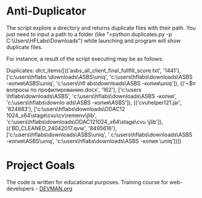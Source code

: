 # Anti-Duplicator

The script explore a directory and returns duplicate files with their path.
You just need to input a path to a folder (like ">python duplicates.py -p C:\Users\HFLabs\Downloads")
while launching and program will show duplicate files.

For instance, a result of the script executing may be as follows:

Duplicates: dict_items([(('asbs_all_client_final_fullfill_score.txt', '1441'), ['c:\\users\\hflabs
\\downloads\\ASBS\\uniq', 'c:\\users\\hflabs\\downloads\\ASBS -копия\\ASBS\\uniq', 'c:\\users\\hfl
abs\\downloads\\ASBS -копия\\uniq']), (('~$п вопросы по профилированию.docx', '162'), ['c:\\users\
\hflabs\\downloads\\ASBS', 'c:\\users\\hflabs\\downloads\\ASBS -копия', 'c:\\users\\hflabs\\downlo
ads\\ASBS -копия\\ASBS']), (('cvuhelper121.jar', '824883'), ['c:\\users\\hflabs\\downloads\\ODAC12
1024_x64\\stage\\cvu\\cv\\remenv\\jlib', 'c:\\users\\hflabs\\downloads\\ODAC121024_x64\\stage\\cvu
\\jlib']), (('BD_CLEANED_24042017.qvw', '8495616'), ['c:\\users\\hflabs\\downloads\\ASBS\\uniq', '
c:\\users\\hflabs\\downloads\\ASBS -копия\\ASBS\\uniq', 'c:\\users\\hflabs\\downloads\\ASBS -копия
\\uniq'])])

# Project Goals

The code is written for educational purposes. Training course for web-developers - [DEVMAN.org](https://devman.org)
